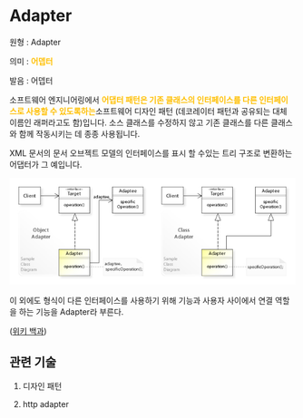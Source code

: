 <d-title>

# Adapter

</d-title>

<d-origin>

원형 : Adapter

</d-origin>

<d-mean>

의미 : <span style="color:#FFBF00; font-weight:bold;">어뎁터</span>

</d-mean>

<d-pronunciation>

발음 : 어뎁터

</d-pronunciation>

<d-content>

소프트웨어 엔지니어링에서 <span style="color:#FFBF00; font-weight:bold;">어댑터 패턴은 기존 클래스의 인터페이스를 다른 인터페이스로 사용할 수 있도록하는</span>소프트웨어 디자인 패턴 (데코레이터 패턴과 공유되는 대체 이름인 래퍼라고도 함)입니다. 소스 클래스를 수정하지 않고 기존 클래스를 다른 클래스와 함께 작동시키는 데 종종 사용됩니다.

XML 문서의 문서 오브젝트 모델의 인터페이스를 표시 할 수있는 트리 구조로 변환하는 어댑터가 그 예입니다.

![제목](../../2TAT1C/Adapter_1.jpg)

이 외에도 형식이 다른 인터페이스를 사용하기 위해 기능과 사용자 사이에서 연결 역할을 하는 기능을 Adapter라 부른다.

([위키 백과](https://en.wikipedia.org/wiki/Adapter_pattern))

</d-content>

<d-relation>

## 관련 기술

<d-inner>

1. 디자인 패턴

</d-inner>

<d-inner>

2. http adapter

</d-inner>

</d-relation>
